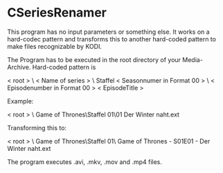 # CSeriesRenamer

This program has no input parameters or something else. It works on a hard-codec pattern and transforms this to another hard-coded pattern to make files recognizable by KODI.

The Program has to be executed in the root directory of your Media-Archive. Hard-coded pattern is

< root > \ < Name of series > \ Staffel < Seasonnumer in Format 00 > \ < Episodenumber in Format 00 > < EpisodeTitle >
  
  Example:
  
  < root > \ Game of Thrones\Staffel 01\01 Der Winter naht.ext
  
  Transforming this to:
  
  < root > \ Game of Thrones\Staffel 01\ Game of Thrones - S01E01 - Der Winter naht.ext
  
  The program executes .avi, .mkv, .mov and .mp4 files.
